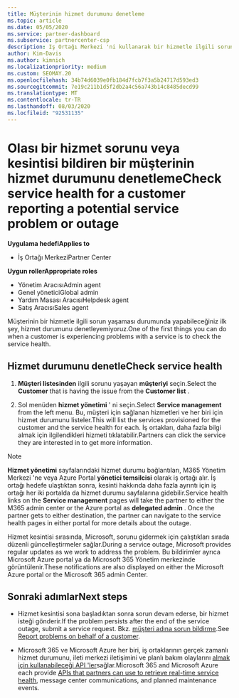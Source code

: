```yaml
---
title: Müşterinin hizmet durumunu denetleme
ms.topic: article
ms.date: 05/05/2020
ms.service: partner-dashboard
ms.subservice: partnercenter-csp
description: Iş Ortağı Merkezi 'ni kullanarak bir hizmetle ilgili sorun yaşayan bir müşterinin hizmet durumunu nasıl denetleyeceğinizi öğrenin.
author: Kim-Davis
ms.author: kimnich
ms.localizationpriority: medium
ms.custom: SEOMAY.20
ms.openlocfilehash: 34b74d6039e0fb184d7fcb7f3a5b24717d593ed3
ms.sourcegitcommit: 7e19c211b1d5f2db2a4c56a743b14c8485decd99
ms.translationtype: MT
ms.contentlocale: tr-TR
ms.lasthandoff: 08/03/2020
ms.locfileid: "92531135"
---
```

# <a name="check-service-health-for-a-customer-reporting-a-potential-service-problem-or-outage"></a><span data-ttu-id="6ce41-103">Olası bir hizmet sorunu veya kesintisi bildiren bir müşterinin hizmet durumunu denetleme</span><span class="sxs-lookup"><span data-stu-id="6ce41-103">Check service health for a customer reporting a potential service problem or outage</span></span>

<span data-ttu-id="6ce41-104">**Uygulama hedefi**</span><span class="sxs-lookup"><span data-stu-id="6ce41-104">**Applies to**</span></span>

- <span data-ttu-id="6ce41-105">İş Ortağı Merkezi</span><span class="sxs-lookup"><span data-stu-id="6ce41-105">Partner Center</span></span>

<span data-ttu-id="6ce41-106">**Uygun roller**</span><span class="sxs-lookup"><span data-stu-id="6ce41-106">**Appropriate roles**</span></span>

- <span data-ttu-id="6ce41-107">Yönetim Aracısı</span><span class="sxs-lookup"><span data-stu-id="6ce41-107">Admin agent</span></span>
- <span data-ttu-id="6ce41-108">Genel yönetici</span><span class="sxs-lookup"><span data-stu-id="6ce41-108">Global admin</span></span>
- <span data-ttu-id="6ce41-109">Yardım Masası Aracısı</span><span class="sxs-lookup"><span data-stu-id="6ce41-109">Helpdesk agent</span></span>
- <span data-ttu-id="6ce41-110">Satış Aracısı</span><span class="sxs-lookup"><span data-stu-id="6ce41-110">Sales agent</span></span>

<span data-ttu-id="6ce41-111">Müşterinin bir hizmetle ilgili sorun yaşaması durumunda yapabileceğiniz ilk şey, hizmet durumunu denetleyemiyoruz.</span><span class="sxs-lookup"><span data-stu-id="6ce41-111">One of the first things you can do when a customer is experiencing problems with a service is to check the service health.</span></span> 

## <a name="check-service-health"></a><span data-ttu-id="6ce41-112">Hizmet durumunu denetle</span><span class="sxs-lookup"><span data-stu-id="6ce41-112">Check service health</span></span>

1. <span data-ttu-id="6ce41-113">**Müşteri listesinden** ilgili sorunu yaşayan **müşteriyi** seçin.</span><span class="sxs-lookup"><span data-stu-id="6ce41-113">Select the **Customer** that is having the issue from the **Customer list** .</span></span>

2. <span data-ttu-id="6ce41-114">Sol menüden **hizmet yönetimi** ' ni seçin.</span><span class="sxs-lookup"><span data-stu-id="6ce41-114">Select **Service management** from the left menu.</span></span> <span data-ttu-id="6ce41-115">Bu, müşteri için sağlanan hizmetleri ve her biri için hizmet durumunu listeler.</span><span class="sxs-lookup"><span data-stu-id="6ce41-115">This will list the services provisioned for the customer and the service health for each.</span></span> <span data-ttu-id="6ce41-116">İş ortakları, daha fazla bilgi almak için ilgilendikleri hizmeti tıklatabilir.</span><span class="sxs-lookup"><span data-stu-id="6ce41-116">Partners can click the service they are interested in to get more information.</span></span> 

>[!NOTE] 
> <span data-ttu-id="6ce41-117">**Hizmet yönetimi** sayfalarındaki hizmet durumu bağlantıları, M365 Yönetim Merkezi 'ne veya Azure Portal **yönetici temsilcisi** olarak iş ortağı alır. İş ortağı hedefe ulaştıktan sonra, kesinti hakkında daha fazla ayrıntı için iş ortağı her iki portalda da hizmet durumu sayfalarına gidebilir.</span><span class="sxs-lookup"><span data-stu-id="6ce41-117">Service health links on the **Service management** pages will take the partner to either the M365 admin center or the Azure portal as **delegated admin** . Once the partner gets to either destination, the partner can navigate to the service health pages in either portal for more details about the outage.</span></span>
 
<span data-ttu-id="6ce41-118">Hizmet kesintisi sırasında, Microsoft, sorunu gidermek için çalıştıkları sırada düzenli güncelleştirmeler sağlar.</span><span class="sxs-lookup"><span data-stu-id="6ce41-118">During a service outage, Microsoft provides regular updates as we work to address the problem.</span></span> <span data-ttu-id="6ce41-119">Bu bildirimler ayrıca Microsoft Azure portal ya da Microsoft 365 Yönetim merkezinde görüntülenir.</span><span class="sxs-lookup"><span data-stu-id="6ce41-119">These notifications are also displayed on either the Microsoft Azure portal or the Microsoft 365 admin Center.</span></span>

## <a name="next-steps"></a><span data-ttu-id="6ce41-120">Sonraki adımlar</span><span class="sxs-lookup"><span data-stu-id="6ce41-120">Next steps</span></span> 

- <span data-ttu-id="6ce41-121">Hizmet kesintisi sona başladıktan sonra sorun devam ederse, bir hizmet isteği gönderir.</span><span class="sxs-lookup"><span data-stu-id="6ce41-121">If the problem persists after the end of the service outage, submit a service request.</span></span> <span data-ttu-id="6ce41-122">Bkz. [müşteri adına sorun bildirme](report-problems-on-behalf-of-a-customer.md).</span><span class="sxs-lookup"><span data-stu-id="6ce41-122">See [Report problems on behalf of a customer](report-problems-on-behalf-of-a-customer.md).</span></span>

- <span data-ttu-id="6ce41-123">Microsoft 365 ve Microsoft Azure her biri, iş ortaklarının gerçek zamanlı hizmet durumunu, ileti merkezi iletişimini ve planlı bakım olaylarını [almak için kullanabileceği API 'ler](get-automated-service-notifications-with-our-apis.md)sağlar.</span><span class="sxs-lookup"><span data-stu-id="6ce41-123">Microsoft 365 and Microsoft Azure each provide [APIs that partners can use to retrieve real-time service health](get-automated-service-notifications-with-our-apis.md), message center communications, and planned maintenance events.</span></span>

 

